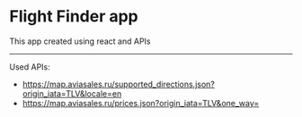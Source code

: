 # Flight Finder app

This app created using react and APIs 
_______________________________________

Used APIs:
* https://map.aviasales.ru/supported_directions.json?origin_iata=TLV&locale=en
* https://map.aviasales.ru/prices.json?origin_iata=TLV&one_way=

